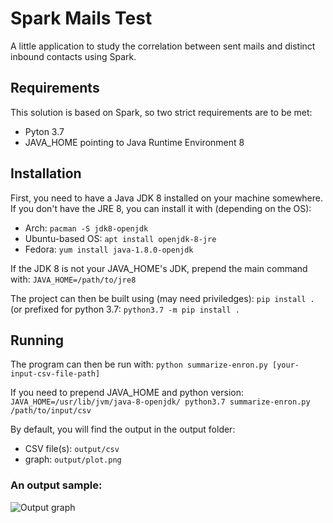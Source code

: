 # Spark Mails Test

A little application to study the correlation between sent mails and distinct inbound contacts using Spark.

## Requirements

This solution is based on Spark, so two strict requirements are to be met:

 - Pyton 3.7
 - JAVA_HOME pointing to Java Runtime Environment 8

## Installation

First, you need to have a Java JDK 8 installed on your machine somewhere.
If you don't have the JRE 8, you can install it with (depending on the OS):
 - Arch: `pacman -S jdk8-openjdk`
 - Ubuntu-based OS: `apt install openjdk-8-jre`
 - Fedora: `yum install java-1.8.0-openjdk`
 
If the JDK 8 is not your JAVA_HOME's JDK, prepend the main command with: `JAVA_HOME=/path/to/jre8`

The project can then be built using (may need priviledges): `pip install .` (or prefixed for python 3.7: `python3.7 -m pip install .`

## Running

The program can then be run with:
```python summarize-enron.py [your-input-csv-file-path]```

If you need to prepend JAVA_HOME and python version:
```JAVA_HOME=/usr/lib/jvm/java-8-openjdk/ python3.7 summarize-enron.py /path/to/input/csv```

By default, you will find the output in the output folder:
 - CSV file(s): `output/csv`
 - graph: `output/plot.png`

### An output sample:

![Output graph](assets/sample.png)
